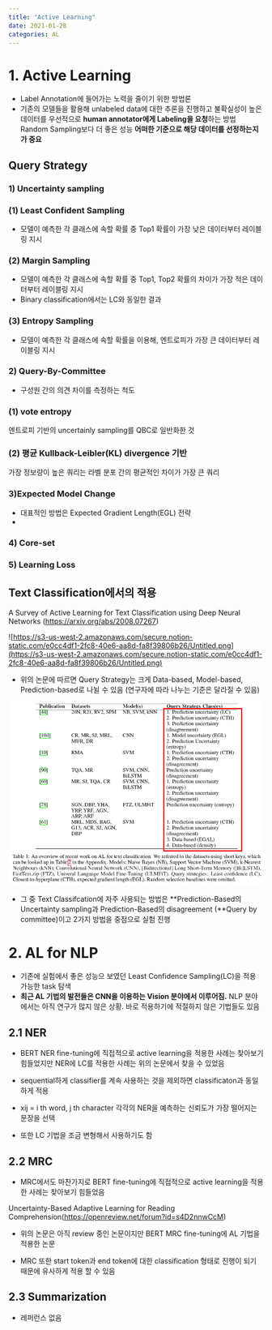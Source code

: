 ```yaml
---
title: "Active Learning"
date: 2021-01-28
categories: AL
---
```


# 1. Active Learning

- Label Annotation에 들어가는 노력을 줄이기 위한 방법론
- 기존의 모델들을 활용해 unlabeled data에 대한 추론을 진행하고 불확실성이 높은 데이터를 우선적으로 **human annotator에게 Labeling을 요청**하는 방법
Random Sampling보다 더 좋은 성능
**어떠한 기준으로 해당 데이터를 선정하는지가 중요**

## Query Strategy

### 1) Uncertainty sampling

### (1) Least Confident Sampling

- 모델이 예측한 각 클래스에 속할 확률 중 Top1 확률이 가장 낮은 데이터부터 레이블링 지시

### (2) Margin Sampling

- 모델이 예측한 각 클래스에 속할 확률 중 Top1, Top2 확률의 차이가 가장 적은 데이터부터 레이블링 지시
- Binary classification에서는 LC와 동일한 결과

### (3) Entropy Sampling

- 모델이 예측한 각 클래스에 속할 확률을 이용해, 엔트로피가 가장 큰 데이터부터 레이블링 지시

### 2) Query-By-Committee

- 구성원 간의 의견 차이를 측정하는 척도

### (1) vote entropy

엔트로피 기반의 uncertainly sampling를 QBC로 일반화한 것

### (2) 평균 Kullback-Leibler(KL) divergence 기반

가장 정보량이 높은 쿼리는 라벨 분포 간의 평균적인 차이가 가장 큰 쿼리

### 3)Expected Model Change

- 대표적인 방법은 Expected Gradient Length(EGL) 전략
- 
### 4) Core-set

### 5) Learning Loss

## Text Classification에서의 적용
A Survey of Active Learning for Text Classification using Deep Neural Networks (https://arxiv.org/abs/2008.07267)

![https://s3-us-west-2.amazonaws.com/secure.notion-static.com/e0cc4df1-2fc8-40e6-aa8d-fa8f39806b26/Untitled.png](https://s3-us-west-2.amazonaws.com/secure.notion-static.com/e0cc4df1-2fc8-40e6-aa8d-fa8f39806b26/Untitled.png)

- 위의 논문에 따르면 Query Strategy는 크게 Data-based, Model-based, Prediction-based로 나뉠 수 있음 (연구자에 따라 나누는 기준은 달라질 수 있음)

![AL/Untitled%2015.png](AL/Untitled%2015.png)

- 그 중 Text Classifcation에 자주 사용되는 방법은 **Prediction-Based의 Uncertainty sampling과 Prediction-Based의 disagreement (**Query by committee)이고 2가지 방법을 중점으로 실험 진행

# 2. AL for NLP

- 기존에 실험에서 좋은 성능으 보였던 Least Confidence Sampling(LC)을 적용 가능한 task 탐색
- **최근 AL 기법의 발전들은 CNN을 이용하는 Vision 분야에서 이루어짐.**  NLP 분야에서는 아직 연구가 많지 않은 상황. 바로 적용하기에 적절하지 않은 기법들도 있음

## 2.1 NER

- BERT NER fine-tuning에 직접적으로 active learning을 적용한 사례는 찾아보기 힘들었지만 NER에 LC를 적용한 사례는 위의 논문에서 찾을 수 있었음
- sequential하게 classifier를 계속 사용하는 것을 제외하면 classificaton과 동일하게 적용

- xij = i th word, j th character
각각의 NER을 예측하는 신뢰도가 가장 떨어지는 문장을 선택

- 또한 LC 기법을 조금 변형해서 사용하기도 함

## 2.2 MRC

- MRC에서도 마찬가지로 BERT fine-tuning에 직접적으로 active learning을 적용한 사례는 찾아보기 힘들었음

Uncertainty-Based Adaptive Learning for Reading Comprehension(https://openreview.net/forum?id=s4D2nnwCcM)

- 위의 논문은 아직 review 중인 논문이지만 BERT MRC fine-tuning에 AL 기법을 적용한 논문

- MRC 또한 start token과 end token에 대한 classification 형태로 진행이 되기 때문에 유사하게 적용 할 수 있음

## 2.3 Summarization

- 레퍼런스 없음
